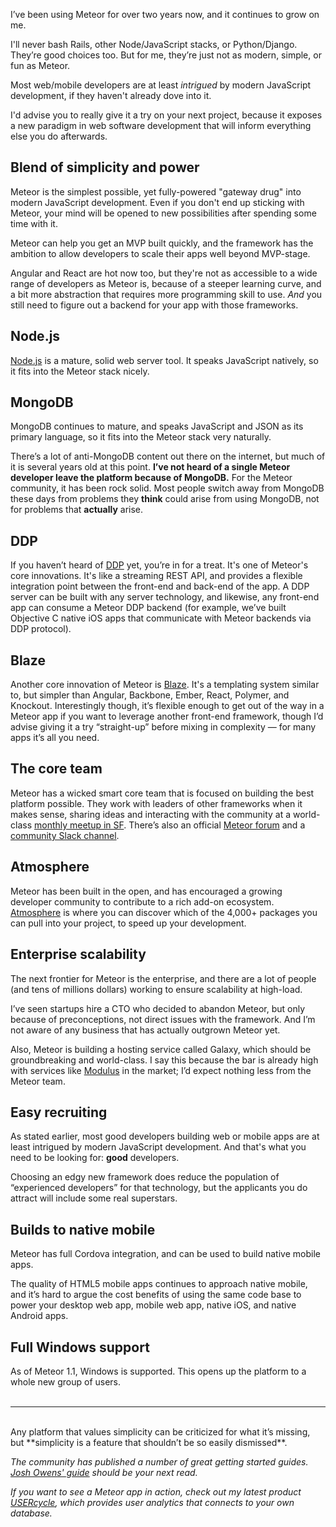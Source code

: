 I’ve been using Meteor for over two years now, and it continues to grow on me.

I'll never bash Rails, other Node/JavaScript stacks, or Python/Django. They’re good choices too. But for me, they’re just not as modern, simple, or fun as Meteor.

Most web/mobile developers are at least *intrigued* by modern JavaScript development, if they haven't already dove into it.

I'd advise you to really give it a try on your next project, because it exposes a new paradigm in web software development that will inform everything else you do afterwards.

## Blend of simplicity and power

Meteor is the simplest possible, yet fully-powered "gateway drug" into modern JavaScript development. Even if you don't end up sticking with Meteor, your mind will be opened to new possibilities after spending some time with it.

Meteor can help you get an MVP built quickly, and the framework has the ambition to allow developers to scale their apps well beyond MVP-stage.

Angular and React are hot now too, but they're not as accessible to a wide range of developers as Meteor is,  because of a steeper learning curve, and a bit more abstraction that requires more programming skill to use. *And* you still need to figure out a backend for your app with those frameworks.

## Node.js

[Node.js](https://nodejs.org/) is a mature, solid web server tool. It speaks JavaScript natively, so it fits into the Meteor stack nicely.

## MongoDB

MongoDB continues to mature, and speaks JavaScript and JSON as its primary language, so it fits into the Meteor stack very naturally.

There’s a lot of anti-MongoDB content out there on the internet, but much of it is several years old at this point. **I’ve not heard of a single Meteor developer leave the platform because of MongoDB.** For the Meteor community, it has been rock solid. Most people switch away from MongoDB these days from problems they **think** could arise from using MongoDB, not for problems that **actually** arise. 

## DDP

If you haven’t heard of [DDP](https://www.meteor.com/ddp) yet, you’re in for a treat. It's one of Meteor's core innovations. It's like a streaming REST API, and provides a flexible integration point between the front-end and back-end of the app. A DDP server can be built with any server technology, and likewise, any front-end app can consume a Meteor DDP backend (for example, we’ve built Objective C native iOS apps that communicate with Meteor backends via DDP protocol).

## Blaze

Another core innovation of Meteor is [Blaze](https://www.meteor.com/blaze). It's a templating system similar to, but simpler than Angular, Backbone, Ember, React, Polymer, and Knockout. Interestingly though, it’s flexible enough to get out of the way in a Meteor app if you want to leverage another front-end framework, though I’d advise giving it a try “straight-up” before mixing in complexity — for many apps it’s all you need.

## The core team

Meteor has a wicked smart core team that is focused on building the best platform possible. They work with leaders of other frameworks when it makes sense, sharing ideas and interacting with the community at a world-class [monthly meetup in SF](http://www.meetup.com/Meteor-SFBay/). There’s also an official [Meteor forum](https://forums.meteor.com/) and a [community Slack channel](https://meteorchat.slack.com).

## Atmosphere

Meteor has been built in the open, and has encouraged a growing developer community to contribute to a rich add-on ecosystem. [Atmosphere](https://atmospherejs.com/) is where you can discover which of the 4,000+ packages you can pull into your project, to speed up your development.

## Enterprise scalability

The next frontier for Meteor is the enterprise, and there are a lot of people (and tens of millions dollars) working to ensure scalability at high-load.

I’ve seen startups hire a CTO who decided to abandon Meteor, but only because of preconceptions, not direct issues with the framework. And I’m not aware of any business that has actually outgrown Meteor yet. 

Also, Meteor is building a hosting service called Galaxy, which should be groundbreaking and world-class. I say this because the bar is already high with services like [Modulus](https://modulus.io/) in the market; I’d expect nothing less from the Meteor team.

## Easy recruiting

As stated earlier, most good developers building web or mobile apps are at least intrigued by modern JavaScript development. And that's what you need to be looking for: **good** developers.

Choosing an edgy new framework does reduce the population of “experienced developers” for that technology, but the applicants you do attract will include some real superstars.

## Builds to native mobile

Meteor has full Cordova integration, and can be used to build native mobile apps.

The quality of HTML5 mobile apps continues to approach native mobile, and it’s hard to argue the cost benefits of using the same code base to power your desktop web app, mobile web app, native iOS, and native Android apps.

## Full Windows support

As of Meteor 1.1, Windows is supported. This opens up the platform to a whole new group of users.
<br /><br />


---
<br />
Any platform that values simplicity can be criticized for what it’s missing, but **simplicity is a feature that shouldn’t be so easily dismissed**.

*The community has published a number of great getting started guides. [Josh Owens' guide](http://joshowens.me/getting-started-with-meteor-js/) should be your next read.*

*If you want to see a Meteor app in action, check out my latest product [USERcycle](https://usercycle.com), which provides user analytics
that connects to your own database.*

